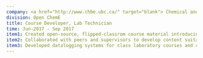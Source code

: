 ```yaml
---
company: <a href="http://www.chbe.ubc.ca/" target="blank"> Chemical and Biological Engineering <sup><i class="fa fa-external-link" style="font-size:10px"></i></sup></a> 
division: Open ChemE 
title: Course Developer, Lab Technician
time: Jun-2017 - Sep 2017
item1: Created open-source, flipped-classrom course material introducing Python to encourage contemporary, interactive pedagogy.
item2: Collaborated with peers and supervisors to develop content suitable for second years taking Material and Energy Balances <a href=" https://chbe241.github.io/" target="blank">  (CHBE 241)  <sup><i class="fa fa-external-link" style="font-size:10px"></i></sup></a>.
item3: Developed datalogging systems for class laboratory courses and compared the benefits between DAQs + <i>LabVIEW</i> versus <i>Arduino</i> + <i>Python</i>. 
---
```

